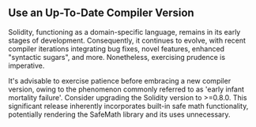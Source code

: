 ## Use an Up-To-Date Compiler Version

Solidity, functioning as a domain-specific language, remains in its early stages of development. Consequently, it continues to evolve, with recent compiler iterations integrating bug fixes, novel features, enhanced "syntactic sugars", and more. Nonetheless, exercising prudence is imperative.

It's advisable to exercise patience before embracing a new compiler version, owing to the phenomenon commonly referred to as 'early infant mortality failure'. Consider upgrading the Solidity version to >=0.8.0. This significant release inherently incorporates built-in safe math functionality, potentially rendering the SafeMath library and its uses unnecessary.